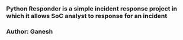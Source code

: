 ### Python Responder is a simple incident response project in which it allows SoC analyst to response for an incident

### Author: Ganesh